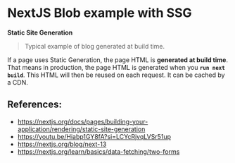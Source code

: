 # NextJS Blob example with SSG
**Static Site Generation**

> Typical example of blog generated at build time.



If a page uses Static Generation, the page HTML is **generated at build time**. That means in production, the page HTML is generated when you **`run next build`**. This HTML will then be reused on each request. It can be cached by a CDN.

## References:

- https://nextjs.org/docs/pages/building-your-application/rendering/static-site-generation
- https://youtu.be/Hiabp1GY8fA?si=LCYcRjvqLVSr51up
- https://nextjs.org/blog/next-13
- https://nextjs.org/learn/basics/data-fetching/two-forms